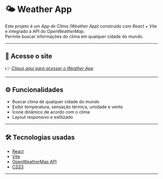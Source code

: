 # 🌤 Weather App

Este projeto é um *App de Clima (Weather App)* construído com *React + Vite* e integrado à API do *OpenWeatherMap*.  
Permite buscar informações do clima em qualquer cidade do mundo.

---

## 🚀 Acesse o site

👉 [*Clique aqui para acessar o Weather App*](https://joseeduardo77.github.io/Descubra-o-clima/)  

---

## ⚙ Funcionalidades

- Buscar clima de qualquer cidade do mundo  
- Exibir temperatura, sensação térmica, umidade e vento  
- Ícone dinâmico de acordo com o clima  
- Layout responsivo e estilizado  

---

## 🛠 Tecnologias usadas

- [React](https://react.dev/)
- [Vite](https://vitejs.dev/)
- [OpenWeatherMap API](https://openweathermap.org/api)
- [CSS3](https://developer.mozilla.org/pt-BR/docs/Web/CSS)

---